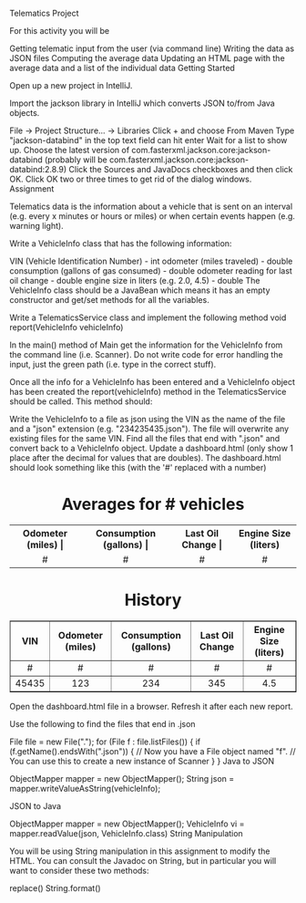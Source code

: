 
Telematics Project

For this activity you will be

Getting telematic input from the user (via command line)
Writing the data as JSON files
Computing the average data
Updating an HTML page with the average data and a list of the individual data
Getting Started

Open up a new project in IntelliJ.

Import the jackson library in IntelliJ which converts JSON to/from Java objects.

File -> Project Structure... -> Libraries
Click + and choose From Maven
Type "jackson-databind" in the top text field can hit enter
Wait for a list to show up.
Choose the latest version of com.fasterxml.jackson.core:jackson-databind (probably will be com.fasterxml.jackson.core:jackson-databind:2.8.9)
Click the Sources and JavaDocs checkboxes and then click OK.
Click OK two or three times to get rid of the dialog windows.
Assignment

Telematics data is the information about a vehicle that is sent on an interval (e.g. every x minutes or hours or miles) or when certain events happen (e.g. warning light).

Write a VehicleInfo class that has the following information:

VIN (Vehicle Identification Number) - int
odometer (miles traveled) - double
consumption (gallons of gas consumed) - double
odometer reading for last oil change - double
engine size in liters (e.g. 2.0, 4.5) - double
The VehicleInfo class should be a JavaBean which means it has an empty constructor and get/set methods for all the variables.

Write a TelematicsService class and implement the following method void report(VehicleInfo vehicleInfo)

In the main() method of Main get the information for the VehicleInfo from the command line (i.e. Scanner). Do not write code for error handling the input, just the green path (i.e. type in the correct stuff).

Once all the info for a VehicleInfo has been entered and a VehicleInfo object has been created the report(vehicleInfo) method in the TelematicsService should be called. This method should:

Write the VehicleInfo to a file as json using the VIN as the name of the file and a "json" extension (e.g. "234235435.json"). The file will overwrite any existing files for the same VIN.
Find all the files that end with ".json" and convert back to a VehicleInfo object.
Update a dashboard.html (only show 1 place after the decimal for values that are doubles). The dashboard.html should look something like this (with the '#' replaced with a number)
<html>
  <title>Vehicle Telematics Dashboard</title>
  <body>
    <h1 align="center">Averages for # vehicles</h1>
    <table align="center">
        <tr>
            <th>Odometer (miles) |</th><th>Consumption (gallons) |</th><th>Last Oil Change |</th><th>Engine Size (liters)</th>
        </tr>
        <tr>
            <td align="center">#</td><td align="center">#</td><td align="center">#</td align="center"><td align="center">#</td>
        </tr>
    </table>
    <h1 align="center">History</h1>
    <table align="center" border="1">
        <tr>
            <th>VIN</th><th>Odometer (miles)</th><th>Consumption (gallons)</th><th>Last Oil Change</th><th>Engine Size (liters)</th>
        </tr>
        <tr>
            <td align="center">#</td><td align="center">#</td><td align="center">#</td><td align="center">#</td align="center"><td align="center">#</td>
        </tr>
        <tr>
            <td align="center">45435</td><td align="center">123</td><td align="center">234</td><td align="center">345</td align="center"><td align="center">4.5</td>
        </tr>
    </table>
  </body>
</html>
Open the dashboard.html file in a browser. Refresh it after each new report.

Use the following to find the files that end in .json

File file = new File(".");
for (File f : file.listFiles()) {
    if (f.getName().endsWith(".json")) {
        // Now you have a File object named "f".
        // You can use this to create a new instance of Scanner
    }
}
Java to JSON

ObjectMapper mapper = new ObjectMapper();
String json = mapper.writeValueAsString(vehicleInfo);

JSON to Java

ObjectMapper mapper = new ObjectMapper();
VehicleInfo vi = mapper.readValue(json, VehicleInfo.class)
String Manipulation

You will be using String manipulation in this assignment to modify the HTML. You can consult the Javadoc on String, but in particular you will want to consider these two methods:

replace()
String.format()
